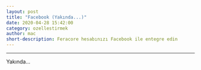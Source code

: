 ```yaml
---
layout: post
title: "Facebook (Yakında...)"
date: 2020-04-28 15:42:00
category: ozellestirmek
author: mac
short-description: Feracore hesabınızı Facebook ile entegre edin
---
```


-----

Yakında...
